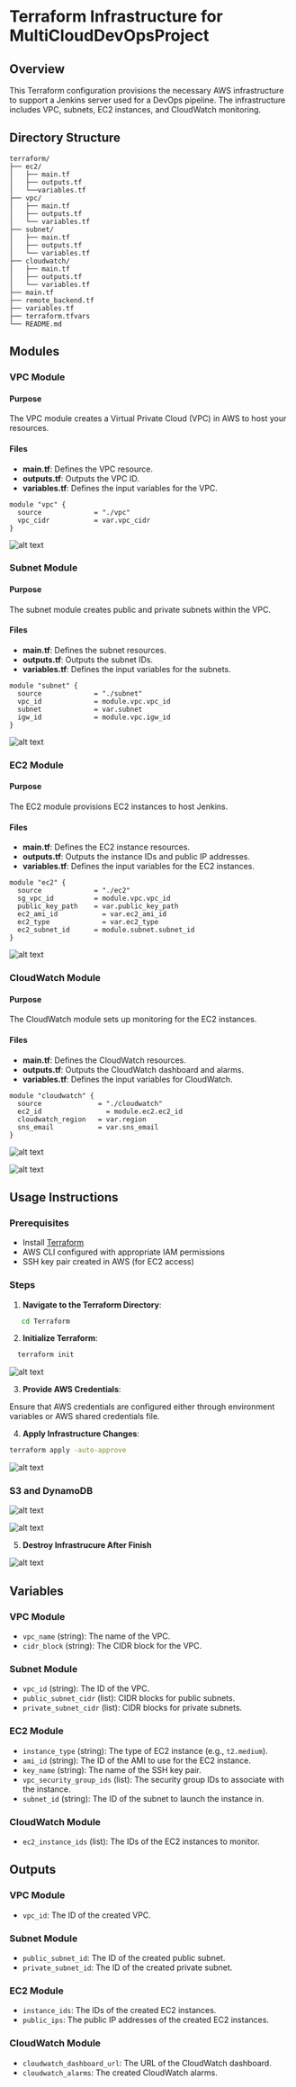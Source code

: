 # Terraform Infrastructure for MultiCloudDevOpsProject

## Overview

This Terraform configuration provisions the necessary AWS infrastructure to support a Jenkins server used for a DevOps pipeline. The infrastructure includes VPC, subnets, EC2 instances, and CloudWatch monitoring.

## Directory Structure

```
terraform/
├── ec2/
│   ├── main.tf
│   ├── outputs.tf
│   └──variables.tf
├── vpc/
│   ├── main.tf
│   ├── outputs.tf
│   └── variables.tf
├── subnet/
│   ├── main.tf
│   ├── outputs.tf
│   └── variables.tf
├── cloudwatch/
│   ├── main.tf
│   ├── outputs.tf
│   └── variables.tf
├── main.tf
├── remote_backend.tf
├── variables.tf
├── terraform.tfvars
└── README.md
```

## Modules

### VPC Module

#### Purpose
The VPC module creates a Virtual Private Cloud (VPC) in AWS to host your resources.

#### Files
- **main.tf**: Defines the VPC resource.
- **outputs.tf**: Outputs the VPC ID.
- **variables.tf**: Defines the input variables for the VPC.

```hcl
module "vpc" {
  source             = "./vpc"
  vpc_cidr           = var.vpc_cidr
}

```
![alt text](../screenshots/vpc.png)

### Subnet Module

#### Purpose
The subnet module creates public and private subnets within the VPC.

#### Files
- **main.tf**: Defines the subnet resources.
- **outputs.tf**: Outputs the subnet IDs.
- **variables.tf**: Defines the input variables for the subnets.

```hcl
module "subnet" {
  source             = "./subnet"
  vpc_id             = module.vpc.vpc_id
  subnet             = var.subnet
  igw_id             = module.vpc.igw_id
}
```
![alt text](subnet.png)

### EC2 Module

#### Purpose
The EC2 module provisions EC2 instances to host Jenkins.

#### Files
- **main.tf**: Defines the EC2 instance resources.
- **outputs.tf**: Outputs the instance IDs and public IP addresses.
- **variables.tf**: Defines the input variables for the EC2 instances.

```hcl
module "ec2" {
  source             = "./ec2"
  sg_vpc_id          = module.vpc.vpc_id
  public_key_path    = var.public_key_path
  ec2_ami_id	       = var.ec2_ami_id
  ec2_type  	       = var.ec2_type
  ec2_subnet_id      = module.subnet.subnet_id
}

```
![alt text](../screenshots/ec2.png)

### CloudWatch Module

#### Purpose
The CloudWatch module sets up monitoring for the EC2 instances.

#### Files
- **main.tf**: Defines the CloudWatch resources.
- **outputs.tf**: Outputs the CloudWatch dashboard and alarms.
- **variables.tf**: Defines the input variables for CloudWatch.

```hcl
module "cloudwatch" {
  source              = "./cloudwatch"
  ec2_id	            = module.ec2.ec2_id
  cloudwatch_region   = var.region
  sns_email	          = var.sns_email
}
```

![alt text](../screenshots/cloud_watch1.png)

![alt text](../screenshots/cloud_watch_dashboard.png)

## Usage Instructions

### Prerequisites

- Install [Terraform](https://www.terraform.io/downloads.html)
- AWS CLI configured with appropriate IAM permissions
- SSH key pair created in AWS (for EC2 access)

### Steps

1. **Navigate to the Terraform Directory**:
```bash
   cd Terraform
```
2. **Initialize Terraform**:
```bash
  terraform init
```
![alt text](../screenshots/terraform1.png)

3. **Provide AWS Credentials**:

Ensure that AWS credentials are configured either through environment variables or AWS shared credentials file.

4. **Apply Infrastructure Changes**:

```bash
terraform apply -auto-approve
```
![alt text](../screenshots/terraform.png)


### S3 and DynamoDB

![alt text](../screenshots/s3.png)

![alt text](../screenshots/DynamoDB.png)

5. **Destroy Infrastrucure After Finish**

![alt text](../screenshots/terraform_destroy.png)

## Variables

### VPC Module

- `vpc_name` (string): The name of the VPC.
- `cidr_block` (string): The CIDR block for the VPC.

### Subnet Module

- `vpc_id` (string): The ID of the VPC.
- `public_subnet_cidr` (list): CIDR blocks for public subnets.
- `private_subnet_cidr` (list): CIDR blocks for private subnets.

### EC2 Module

- `instance_type` (string): The type of EC2 instance (e.g., `t2.medium`).
- `ami_id` (string): The ID of the AMI to use for the EC2 instance.
- `key_name` (string): The name of the SSH key pair.
- `vpc_security_group_ids` (list): The security group IDs to associate with the instance.
- `subnet_id` (string): The ID of the subnet to launch the instance in.

### CloudWatch Module

- `ec2_instance_ids` (list): The IDs of the EC2 instances to monitor.

## Outputs

### VPC Module

- `vpc_id`: The ID of the created VPC.

### Subnet Module

- `public_subnet_id`: The ID of the created public subnet.
- `private_subnet_id`: The ID of the created private subnet.

### EC2 Module

- `instance_ids`: The IDs of the created EC2 instances.
- `public_ips`: The public IP addresses of the created EC2 instances.

### CloudWatch Module

- `cloudwatch_dashboard_url`: The URL of the CloudWatch dashboard.
- `cloudwatch_alarms`: The created CloudWatch alarms.
